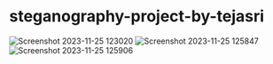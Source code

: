 # steganography-project-by-tejasri

![Screenshot 2023-11-25 123020](https://github.com/213C1A0513/steganography-project-by-tejasri/assets/145094583/0245fc35-e6d8-4379-8890-313037039242)
![Screenshot 2023-11-25 125847](https://github.com/213C1A0513/steganography-project-by-tejasri/assets/145094583/1c27629c-1cda-49b7-bc37-14daedfc8bba)
![Screenshot 2023-11-25 125906](https://github.com/213C1A0513/steganography-project-by-tejasri/assets/145094583/e8b33ec5-c506-4aa3-81fa-15ce26ca9a07)
